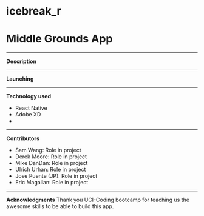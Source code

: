 # icebreak_r

# Middle Grounds App

---

**Description**


---

**Launching**

---

**Technology used**

* React Native
* Adobe XD
* 

---

**Contributors**
* Sam Wang: Role in project
* Derek Moore: Role in project
* Mike DanDan: Role in project
* Ulrich Urhan: Role in project
* Jose Puente (JP): Role in project 
* Eric Magallan: Role in project

---

**Acknowledgments**
Thank you UCI-Coding bootcamp for teaching us the awesome skills to be able to build this app.
